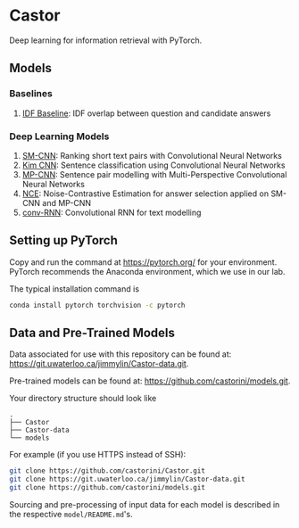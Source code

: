 # Castor

Deep learning for information retrieval with PyTorch.

## Models

### Baselines

1. [IDF Baseline](./idf_baseline/): IDF overlap between question and candidate answers

### Deep Learning Models

1. [SM-CNN](./sm_cnn/): Ranking short text pairs with Convolutional Neural Networks
2. [Kim CNN](./kim_cnn/): Sentence classification using Convolutional Neural Networks
3. [MP-CNN](./mp_cnn/): Sentence pair modelling with Multi-Perspective Convolutional Neural Networks
4. [NCE](./nce/): Noise-Contrastive Estimation for answer selection applied on SM-CNN and MP-CNN
5. [conv-RNN](./conv_rnn): Convolutional RNN for text modelling

## Setting up PyTorch

Copy and run the command at https://pytorch.org/ for your environment. PyTorch recommends the Anaconda environment, which we use in our lab.

The typical installation command is

```bash
conda install pytorch torchvision -c pytorch
```

## Data and Pre-Trained Models

Data associated for use with this repository can be found at: https://git.uwaterloo.ca/jimmylin/Castor-data.git.

Pre-trained models can be found at: https://github.com/castorini/models.git.

Your directory structure should look like
```
.
├── Castor
├── Castor-data
└── models
```

For example (if you use HTTPS instead of SSH):

```bash
git clone https://github.com/castorini/Castor.git
git clone https://git.uwaterloo.ca/jimmylin/Castor-data.git
git clone https://github.com/castorini/models.git
```

Sourcing and pre-processing of input data for each model is described in the respective ```model/README.md```'s.
